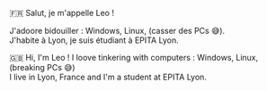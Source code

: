 🇫🇷 Salut, je m'appelle Leo !

J'adoore bidouiller : Windows, Linux, (casser des PCs 😅).   
J'habite à Lyon, je suis étudiant à EPITA Lyon.

🇬🇧 Hi, I'm Leo !
I loove tinkering with computers : Windows, Linux, (breaking PCs 😅)   
I live in Lyon, France and I'm a student at EPITA Lyon.